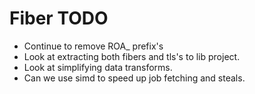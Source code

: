 # Fiber TODO

- Continue to remove ROA_ prefix's
- Look at extracting  both fibers and tls's to lib project.
- Look at simplifying data transforms.
- Can we use simd to speed up job fetching and steals.
